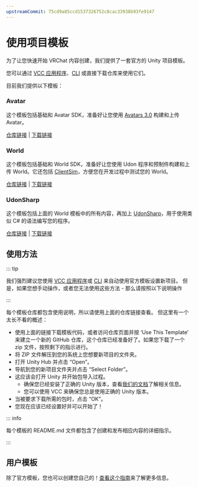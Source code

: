 ```yaml
---
upstreamCommit: 75cd9a85ccd1537326752c8cac33938b93fe9147
---
```


# 使用项目模板

为了让您快速开始 VRChat 内容创建，我们提供了一套官方的 Unity 项目模板。

您可以通过 [VCC 应用程序](/vcc.docs.vrchat.com/guides/getting-started)、[CLI](/vcc.docs.vrchat.com/vpm/cli) 或直接下载仓库来使用它们。

目前我们提供以下模板：

### Avatar

这个模板包括基础和 Avatar SDK，准备好让您使用 [Avatars 3.0](/creators.vrchat.com/avatars/) 构建和上传 Avatar。

[仓库链接](https://github.com/vrchat-community/template-avatar) | [下载链接](https://github.com/vrchat-community/template-avatar/archive/refs/heads/main.zip)

### World
这个模板包括基础和 World SDK，准备好让您使用 Udon 程序和预制件构建和上传 World。它还包括 [ClientSim](https://clientsim.docs.vrchat.com/)，方便您在开发过程中测试您的 World。

[仓库链接](https://github.com/vrchat-community/template-world) | [下载链接](https://github.com/vrchat-community/template-world/archive/refs/heads/main.zip)

### UdonSharp
这个模板包括上面的 World 模板中的所有内容，再加上 [UdonSharp](https://github.com/vrchat-community/UdonSharp)，用于使用类似 C# 的语法编写您的程序。

[仓库链接](https://github.com/vrchat-community/template-udonsharp) | [下载链接](https://github.com/vrchat-community/template-udonsharp/archive/refs/heads/main.zip)

## 使用方法

::: tip

我们强烈建议您使用 [VCC 应用程序](/vcc.docs.vrchat.com/guides/getting-started)或 [CLI](/vcc.docs.vrchat.com/vpm/cli) 来自动使用官方模板设置新项目。
但是，如果您想手动操作，或者您无法使用这些方法 - 那么请按照以下说明操作

:::

每个模板仓库都包含使用说明，所以请使用上面的仓库链接查看。
但这里有一个太长不看的概述：

- 使用上面的链接下载模板代码，或者访问仓库页面并按 ‘Use This Template’ 来建立一个新的 GitHub 仓库，这个仓库已经准备好了。如果您下载了一个 zip 文件，按照剩下的指示进行。
- 将 ZIP 文件解压到您的系统上您想要新项目的文件夹。
- 打开 Unity Hub 并点击 “Open”。
- 导航到您的新项目文件夹并点击 “Select Folder”。
- 这应该会打开 Unity 并开始包导入过程。
  - 确保您已经安装了正确的 Unity 版本，查看[我们的文档](/creators.vrchat.com/sdk/upgrade/current-unity-version)了解相关信息。
  - 您可以使用 VCC 来确保您总是使用正确的 Unity 版本。
- 当被要求下载所需的包时，点击 “OK”。
- 您现在应该已经设置好并可以开始了！

::: info

每个模板的 README.md 文件都包含了创建和发布相应内容的详细指示。

:::

## 用户模板

除了官方模板，您也可以创建您自己的！[查看这个指南](/vcc.docs.vrchat.com/vpm/templates#user-templates)来了解更多信息。